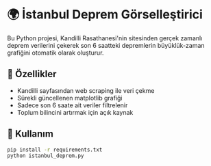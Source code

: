 # 🌍 İstanbul Deprem Görselleştirici

Bu Python projesi, Kandilli Rasathanesi'nin sitesinden gerçek zamanlı deprem verilerini çekerek son 6 saatteki depremlerin büyüklük-zaman grafiğini otomatik olarak oluşturur.

## 📌 Özellikler
- Kandilli sayfasından web scraping ile veri çekme
- Sürekli güncellenen matplotlib grafiği
- Sadece son 6 saate ait veriler filtrelenir
- Toplum bilincini artırmak için açık kaynak

## 🚀 Kullanım

```bash
pip install -r requirements.txt
python istanbul_deprem.py
